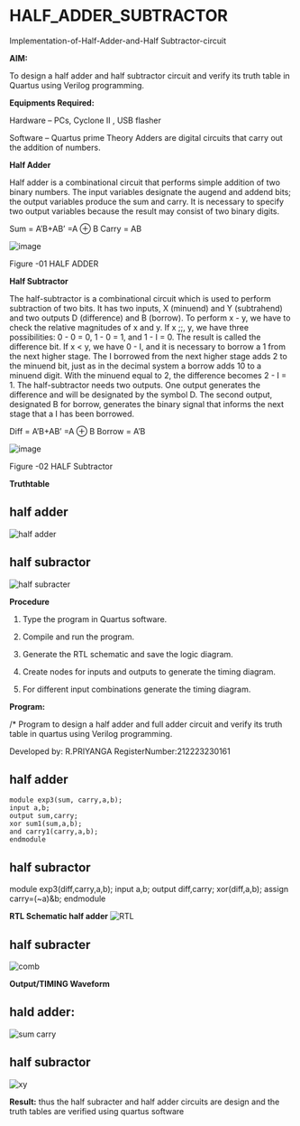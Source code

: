 # HALF_ADDER_SUBTRACTOR

Implementation-of-Half-Adder-and-Half Subtractor-circuit

**AIM:**

To design a half adder and half subtractor circuit and verify its truth table in Quartus using Verilog programming.

**Equipments Required:**

Hardware – PCs, Cyclone II , USB flasher 

Software – Quartus prime Theory Adders are digital circuits that carry out the addition of numbers.

**Half Adder**

Half adder is a combinational circuit that performs simple addition of two binary numbers. The input variables designate the augend and addend bits; the output variables produce the sum and carry. It is necessary to specify two output variables because the result may consist of two binary digits.

Sum = A’B+AB’ =A ⊕ B Carry = AB

![image](https://github.com/naavaneetha/HALF_ADDER_SUBTRACTOR/assets/154305477/bd4a0b2c-cdbc-4184-ab08-81578f121e1f)

Figure -01 HALF ADDER

**Half Subtractor**

The half-subtractor is a combinational circuit which is used to perform subtraction of two bits. It has two inputs, X (minuend) and Y (subtrahend) and two outputs D (difference) and B (borrow). To perform x - y, we have to check the relative magnitudes of x and y. If x ;;, y, we have three possibilities: 0 - 0 = 0, 1 - 0 = 1, and 1 - I = 0. The result is called the difference bit. If x < y, we have 0 - I, and it is necessary to borrow a 1 from the next higher stage. The I borrowed from the next higher stage adds 2 to the minuend bit, just as in the decimal system a borrow adds 10 to a minuend digit. With the minuend equal to 2, the difference becomes 2 - I = 1. The half-subtractor needs two outputs. One output generates the difference and will be designated by the symbol D. The second output, designated B for borrow, generates the binary signal that informs the next stage that a I has been borrowed. 

Diff = A’B+AB’ =A ⊕ B
Borrow = A’B

 ![image](https://github.com/naavaneetha/HALF_ADDER_SUBTRACTOR/assets/154305477/d76b099c-513f-4e7c-843a-e2fd028a531a)

Figure -02 HALF Subtractor

**Truthtable**
## half adder
![half adder](https://github.com/Priyangarajapandiyan/HALF_ADDER_SUBTRACTOR/assets/144872535/05df41ae-d18e-4e4a-9348-3defd50fbb8b)

## half subractor
![half subracter](https://github.com/Priyangarajapandiyan/HALF_ADDER_SUBTRACTOR/assets/144872535/225fbf49-b177-414f-8cc6-e879a3cfb815)


**Procedure**

1.	Type the program in Quartus software.

2.	Compile and run the program.

3.	Generate the RTL schematic and save the logic diagram.

4.	Create nodes for inputs and outputs to generate the timing diagram.

5.	For different input combinations generate the timing diagram.


**Program:**

/* Program to design a half adder and full adder circuit and verify its truth table in quartus using Verilog programming.

Developed by: R.PRIYANGA
RegisterNumber:212223230161
## half adder
```
module exp3(sum, carry,a,b); 
input a,b; 
output sum,carry; 
xor sum1(sum,a,b); 
and carry1(carry,a,b); 
endmodule
```
## half subractor
module exp3(diff,carry,a,b);
input a,b;
output diff,carry;
xor(diff,a,b);
assign carry=(~a)&b;
endmodule

**RTL Schematic half adder**
![RTL](https://github.com/Priyangarajapandiyan/HALF_ADDER_SUBTRACTOR/assets/144872535/ebe6fff9-b087-4749-9945-d35bd3531b74)
## half subracter
![comb](https://github.com/Priyangarajapandiyan/HALF_ADDER_SUBTRACTOR/assets/144872535/8141402d-4b5e-435e-9f8f-9d5a94a5846a)


**Output/TIMING Waveform**
## hald adder:
![sum carry](https://github.com/Priyangarajapandiyan/HALF_ADDER_SUBTRACTOR/assets/144872535/e055e266-a584-4cb9-9ff5-4ee2535f6692)

## half subractor 
![xy](https://github.com/Priyangarajapandiyan/HALF_ADDER_SUBTRACTOR/assets/144872535/f199cbe8-c696-4a78-b8b3-275d73db610c)

**Result:**
thus the half subracter and half adder circuits are design and the truth tables are verified using quartus software
